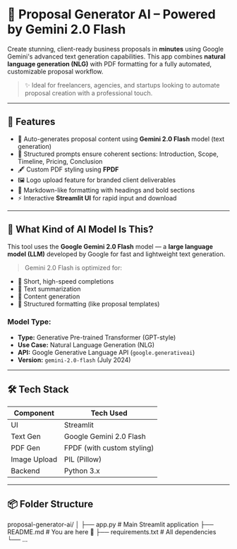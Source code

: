 # 📝 Proposal Generator AI – Powered by Gemini 2.0 Flash

Create stunning, client-ready business proposals in **minutes** using Google Gemini's advanced text generation capabilities. This app combines **natural language generation (NLG)** with PDF formatting for a fully automated, customizable proposal workflow.

> ✨ Ideal for freelancers, agencies, and startups looking to automate proposal creation with a professional touch.

---

## 🚀 Features

- 📄 Auto-generates proposal content using **Gemini 2.0 Flash** model (text generation)
- 🧠 Structured prompts ensure coherent sections: Introduction, Scope, Timeline, Pricing, Conclusion
- 🖋️ Custom PDF styling using **FPDF**
- 🖼️ Logo upload feature for branded client deliverables
- 🧵 Markdown-like formatting with headings and bold sections
- ⚡ Interactive **Streamlit UI** for rapid input and download

---

## 🤖 What Kind of AI Model Is This?

This tool uses the **Google Gemini 2.0 Flash** model — a **large language model (LLM)** developed by Google for fast and lightweight text generation.

> Gemini 2.0 Flash is optimized for:
- 🔹 Short, high-speed completions
- 🔹 Text summarization
- 🔹 Content generation
- 🔹 Structured formatting (like proposal templates)

### Model Type:
- **Type:** Generative Pre-trained Transformer (GPT-style)
- **Use Case:** Natural Language Generation (NLG)
- **API:** Google Generative Language API (`google.generativeai`)
- **Version:** `gemini-2.0-flash` (July 2024)

---

## 🛠 Tech Stack

| Component    | Tech Used                 |
|--------------|---------------------------|
| UI           | Streamlit                 |
| Text Gen     | Google Gemini 2.0 Flash   |
| PDF Gen      | FPDF (with custom styling)|
| Image Upload | PIL (Pillow)              |
| Backend      | Python 3.x                |

---

## 📦 Folder Structure

proposal-generator-ai/
│
├── app.py # Main Streamlit application
├── README.md # You are here 🚀
├── requirements.txt # All dependencies
└── ...
